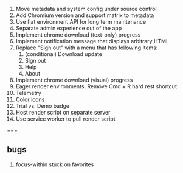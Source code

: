 1. Move metadata and system config under source control
2. Add Chromium version and support matrix to metadata
3. Use flat environment API for long term maintenance
4. Separate admin experience out of the app
5. Implement chrome download (text-only) progress
6. Implement notification message that displays arbitrary HTML
7. Replace "Sign out" with a menu that has following items:
   1. (conditional) Download update
   2. Sign out
   3. Help
   4. About
8. Implement chrome download (visual) progress
9. Eager render environments. Remove Cmd + R hard rest shortcut
10. Telemetry
11. Color icons
12. Trial vs. Demo badge
13. Host render script on separate server
14. Use service worker to pull render script

===

## bugs

1. focus-within stuck on favorites
